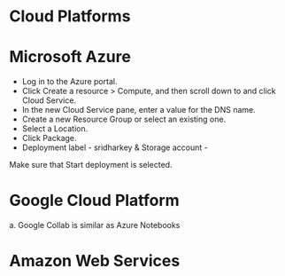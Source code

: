 # Cloud Platforms

# Microsoft Azure
* Log in to the Azure portal.
* Click Create a resource > Compute, and then scroll down to and click Cloud Service.
* In the new Cloud Service pane, enter a value for the DNS name.
* Create a new Resource Group or select an existing one.
* Select a Location.
* Click Package. 
* Deployment label - sridharkey & Storage account - 

Make sure that Start deployment is selected.	
# Google Cloud Platform
a.	Google Collab is similar as Azure Notebooks
# Amazon Web Services
